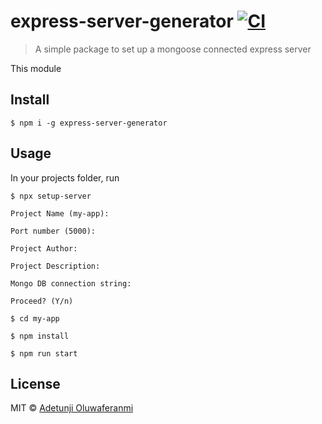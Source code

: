 # express-server-generator [![CI](https://github.com/oluwaferanmiadetunji/express-server/workflows/CI/badge.svg)](https://github.com/oluwaferanmiadetunji/express-server/actions)

> A simple package to set up a mongoose connected express server

This module

## Install

```
$ npm i -g express-server-generator
```

## Usage

In your projects folder, run

```
$ npx setup-server

Project Name (my-app):

Port number (5000):

Project Author:

Project Description:

Mongo DB connection string:

Proceed? (Y/n)

$ cd my-app

$ npm install

$ npm run start
```

## License

MIT © [Adetunji Oluwaferanmi](https://oluwaferanmiadetunji.github.io/)

